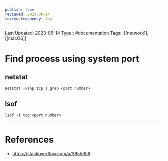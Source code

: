 ```yaml
---
publish: true
reviewed: 2023-06-14
review-frequency: low
---
```

Last Updated: 2023-06-14
Type:: #documentation 
Tags:: [[network]], [[macOS]]

# Find process using system port

## netstat
```
netstat -vanp tcp | grep <port number>
```

## lsof
```
lsof -i tcp:<port number>
```

---
# References
- https://stackoverflow.com/a/3855359